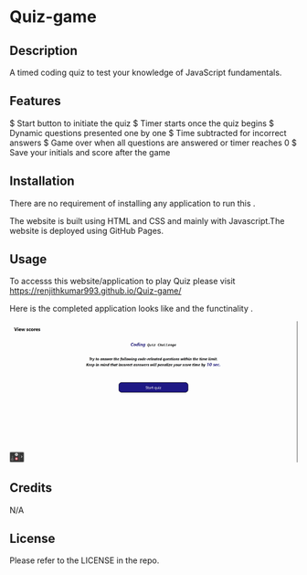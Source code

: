 # Quiz-game

## Description

A timed coding quiz to test your knowledge of JavaScript fundamentals.

## Features
$ Start button to initiate the quiz
$ Timer starts once the quiz begins
$ Dynamic questions presented one by one
$ Time subtracted for incorrect answers
$ Game over when all questions are answered or timer reaches 0
$ Save your initials and score after the game

## Installation
There are no requirement of installing any application to run this .

The website is built using HTML and CSS and mainly with Javascript.The website is deployed using GitHub Pages.



## Usage 
To accesss this website/application to play Quiz please visit https://renjithkumar993.github.io/Quiz-game/

Here is the completed application looks like and the functinality .


![](./assets/Code%20Quiz.gif)







## Credits
N/A

## License
Please refer to the LICENSE in the repo.
